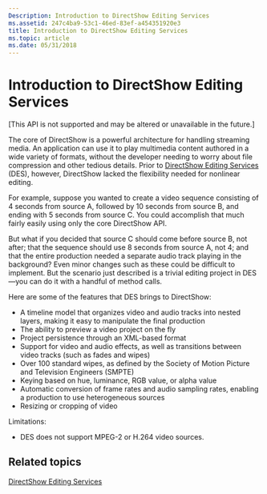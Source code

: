 ```yaml
---
Description: Introduction to DirectShow Editing Services
ms.assetid: 247c4ba9-53c1-46ed-83ef-a454351920e3
title: Introduction to DirectShow Editing Services
ms.topic: article
ms.date: 05/31/2018
---
```


# Introduction to DirectShow Editing Services

\[This API is not supported and may be altered or unavailable in the future.\]

The core of DirectShow is a powerful architecture for handling streaming media. An application can use it to play multimedia content authored in a wide variety of formats, without the developer needing to worry about file compression and other tedious details. Prior to [DirectShow Editing Services](directshow-editing-services.md) (DES), however, DirectShow lacked the flexibility needed for nonlinear editing.

For example, suppose you wanted to create a video sequence consisting of 4 seconds from source A, followed by 10 seconds from source B, and ending with 5 seconds from source C. You could accomplish that much fairly easily using only the core DirectShow API.

But what if you decided that source C should come before source B, not after; that the sequence should use 8 seconds from source A, not 4; and that the entire production needed a separate audio track playing in the background? Even minor changes such as these could be difficult to implement. But the scenario just described is a trivial editing project in DES—you can do it with a handful of method calls.

Here are some of the features that DES brings to DirectShow:

-   A timeline model that organizes video and audio tracks into nested layers, making it easy to manipulate the final production
-   The ability to preview a video project on the fly
-   Project persistence through an XML-based format
-   Support for video and audio effects, as well as transitions between video tracks (such as fades and wipes)
-   Over 100 standard wipes, as defined by the Society of Motion Picture and Television Engineers (SMPTE)
-   Keying based on hue, luminance, RGB value, or alpha value
-   Automatic conversion of frame rates and audio sampling rates, enabling a production to use heterogeneous sources
-   Resizing or cropping of video

Limitations:

-   DES does not support MPEG-2 or H.264 video sources.

## Related topics

<dl> <dt>

[DirectShow Editing Services](directshow-editing-services.md)
</dt> </dl>

 

 




